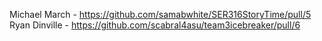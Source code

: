 Michael March - https://github.com/samabwhite/SER316StoryTime/pull/5
Ryan Dinville - https://github.com/scabral4asu/team3icebreaker/pull/6
